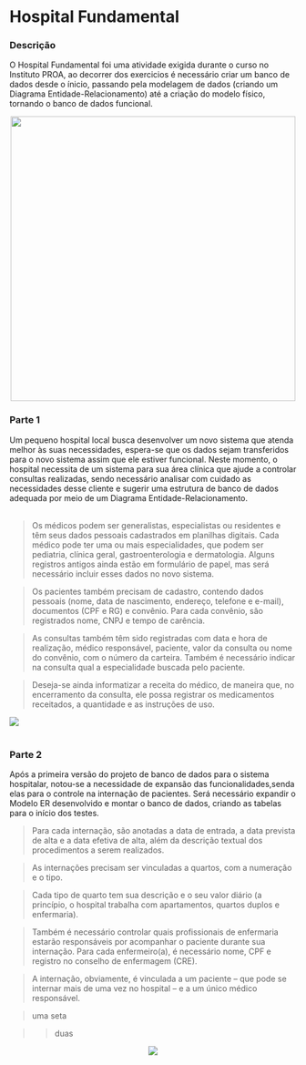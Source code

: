 # Hospital Fundamental



### Descrição
O Hospital Fundamental foi uma atividade exigida durante o curso no Instituto PROA, ao decorrer dos exercicios é necessário criar um banco de dados desde o ínicio, passando pela modelagem de dados (criando um Diagrama Entidade-Relacionamento) até a criação do modelo físico, tornando o banco de dados funcional.
<div align='center'>
<img width='500px' src='https://user-images.githubusercontent.com/111239606/199851587-7ab4e7ce-150e-442b-a27b-cce39b8f9d51.gif'>
</div>

### Parte 1
Um pequeno hospital local busca desenvolver um novo sistema que atenda melhor às suas necessidades, espera-se que os dados sejam transferidos para o novo sistema assim que ele estiver funcional. Neste momento, o hospital necessita de um sistema para sua área clínica que ajude a controlar consultas realizadas, sendo necessário analisar com cuidado as necessidades desse cliente e sugerir uma estrutura de banco de dados adequada por meio de um Diagrama Entidade-Relacionamento.<br><br>

> Os médicos podem ser generalistas, especialistas ou residentes e têm seus dados pessoais cadastrados em planilhas digitais. Cada médico pode ter uma ou mais especialidades, que podem ser pediatria, clínica geral, gastroenterologia e dermatologia. Alguns registros antigos ainda estão em formulário de papel, mas será necessário incluir esses dados no novo sistema.

> Os pacientes também precisam de cadastro, contendo dados pessoais (nome, data de nascimento, endereço, telefone e e-mail), documentos (CPF e RG) e convênio. Para cada convênio, são registrados nome, CNPJ e tempo de carência.

> As consultas também têm sido registradas com data e hora de realização, médico responsável, paciente, valor da consulta ou nome do convênio, com o número da carteira. Também é necessário indicar na consulta qual a especialidade buscada pelo paciente.

> Deseja-se ainda informatizar a receita do médico, de maneira que, no encerramento da consulta, ele possa registrar os medicamentos receitados, a quantidade e as instruções de uso.

<img src='https://user-images.githubusercontent.com/111239606/199850096-4fd3db56-0c63-4997-97d6-7f6d48ebe39e.png'><br><br>

### Parte 2
Após a primeira versão do projeto de banco de dados para o sistema hospitalar, notou-se a necessidade de expansão das funcionalidades,senda elas para o controle na internação de pacientes. Será necessário expandir o Modelo ER desenvolvido e montar o banco de dados, criando as tabelas para o início dos testes.
>Para cada internação, são anotadas a data de entrada, a data prevista de alta e a data efetiva de alta, além da descrição textual dos procedimentos a serem realizados.

>As internações precisam ser vinculadas a quartos, com a numeração e o tipo.

>Cada tipo de quarto tem sua descrição e o seu valor diário (a princípio, o hospital trabalha com apartamentos, quartos duplos e enfermaria).

>Também é necessário controlar quais profissionais de enfermaria estarão responsáveis por acompanhar o paciente durante sua internação. Para cada enfermeiro(a), é necessário nome, CPF e registro no conselho de enfermagem (CRE).

>A internação, obviamente, é vinculada a um paciente – que pode se internar mais de uma vez no hospital – e a um único médico responsável.

>uma seta

>>duas

<div align='center'>
<img src='https://user-images.githubusercontent.com/111239606/199850715-9de1232a-0b17-4758-8b9c-af0de0c4e534.png'>
</div>
